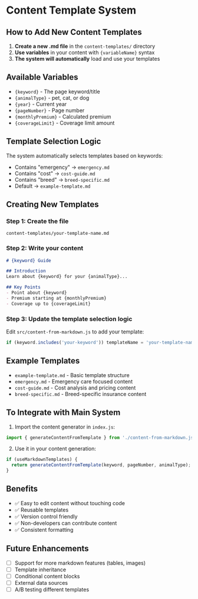# Content Template System

## How to Add New Content Templates

1. **Create a new .md file** in the `content-templates/` directory
2. **Use variables** in your content with `{variableName}` syntax
3. **The system will automatically** load and use your templates

## Available Variables

- `{keyword}` - The page keyword/title
- `{animalType}` - pet, cat, or dog
- `{year}` - Current year
- `{pageNumber}` - Page number
- `{monthlyPremium}` - Calculated premium
- `{coverageLimit}` - Coverage limit amount

## Template Selection Logic

The system automatically selects templates based on keywords:
- Contains "emergency" → `emergency.md`
- Contains "cost" → `cost-guide.md`
- Contains "breed" → `breed-specific.md`
- Default → `example-template.md`

## Creating New Templates

### Step 1: Create the file
```
content-templates/your-template-name.md
```

### Step 2: Write your content
```markdown
# {keyword} Guide

## Introduction
Learn about {keyword} for your {animalType}...

## Key Points
- Point about {keyword}
- Premium starting at {monthlyPremium}
- Coverage up to {coverageLimit}
```

### Step 3: Update the template selection logic
Edit `src/content-from-markdown.js` to add your template:
```javascript
if (keyword.includes('your-keyword')) templateName = 'your-template-name';
```

## Example Templates

- `example-template.md` - Basic template structure
- `emergency.md` - Emergency care focused content
- `cost-guide.md` - Cost analysis and pricing content
- `breed-specific.md` - Breed-specific insurance content

## To Integrate with Main System

1. Import the content generator in `index.js`:
```javascript
import { generateContentFromTemplate } from './content-from-markdown.js';
```

2. Use it in your content generation:
```javascript
if (useMarkdownTemplates) {
  return generateContentFromTemplate(keyword, pageNumber, animalType);
}
```

## Benefits

- ✅ Easy to edit content without touching code
- ✅ Reusable templates
- ✅ Version control friendly
- ✅ Non-developers can contribute content
- ✅ Consistent formatting

## Future Enhancements

- [ ] Support for more markdown features (tables, images)
- [ ] Template inheritance
- [ ] Conditional content blocks
- [ ] External data sources
- [ ] A/B testing different templates